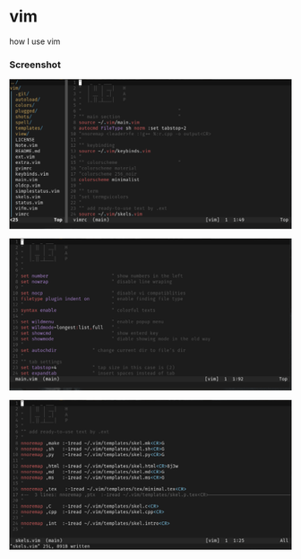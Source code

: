 # vim
how I use vim

### Screenshot

![vimrc](shots/211119_223548.png)

![main.vim](shots/211119_222800.png)

![skels.vim](shots/211119_222905.png)

